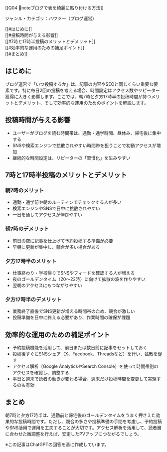 [[Q04 📝noteブログで表を綺麗に貼り付ける方法]]

ジャンル・カテゴリ：ハウツー（ブログ運営）

[[#はじめに]]  
[[#投稿時間が与える影響]]  
[[#7時と17時半投稿のメリットとデメリット]]  
[[#効率的な運用のための補足ポイント]]  
[[#まとめ]] 

## はじめに
ブログ運営で「いつ投稿するか」は、記事の内容やSEOと同じくらい重要な要素です。特に毎日2回の投稿を考える場合、時間設定はアクセス数やリピーター獲得に大きく影響します。ここでは、朝7時と夕方17時半の投稿時間が持つメリットとデメリット、そして効率的な運用のためのポイントを解説します。

## 投稿時間が与える影響
- ユーザーがブログを読む時間帯は、通勤・通学時間、昼休み、帰宅後に集中する  
- SNSや検索エンジンで拡散されやすい時間帯を狙うことで初動アクセスが増加  
- 継続的な時間設定は、リピーターの「習慣化」を生みやすい  

## 7時と17時半投稿のメリットとデメリット

### 朝7時のメリット
- 通勤・通学前や朝のルーティンでチェックする人が多い  
- 検索エンジンやSNSで日中に拡散されやすい  
- 一日を通してアクセスが伸びやすい  

### 朝7時のデメリット
- 前日の夜に記事を仕上げて予約投稿する準備が必要  
- 早朝に更新が集中し、競合が多い場合がある  

### 夕方17時半のメリット
- 仕事終わり・学校帰りでSNSやフィードを確認する人が増える  
- 夜のゴールデンタイム（20〜22時）に向けて拡散の波を作りやすい  
- 翌朝のアクセスにもつながりやすい  

### 夕方17時半のデメリット
- 業務終了直後でSNS更新が増える時間帯のため、競合が激しい  
- 投稿準備を日中に終える必要があり、作業時間の確保が課題  

## 効率的な運用のための補足ポイント
- 予約投稿機能を活用して、前日または数日前に記事をセットしておく  
- 投稿後すぐにSNSシェア（X、Facebook、Threadsなど）を行い、拡散を促す  
- アクセス解析（Google AnalyticsやSearch Console）を使って時間帯別のアクセスを確認し、調整する  
- 平日と週末で読者の動きが変わる場合、週末だけ投稿時間を変更して実験するのも有効  

## まとめ
朝7時と夕方17時半は、通勤前と帰宅後のゴールデンタイムをうまく押さえた効果的な投稿時間です。ただし、競合の多さや投稿準備の手間を考慮し、予約投稿やSNS活用で運用を工夫することが大切です。アクセス解析を活用して、読者層に合わせた微調整を行えば、安定したPVアップにつながるでしょう。

※この記事はChatGPTの回答を基に作成しています。